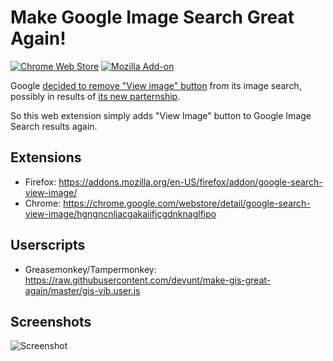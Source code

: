 # Make Google Image Search Great Again!

[![Chrome Web Store](https://img.shields.io/chrome-web-store/v/hgngncnljacgakaiifjcgdnknaglfipo.svg)](https://chrome.google.com/webstore/detail/google-search-view-image/hgngncnljacgakaiifjcgdnknaglfipo)
[![Mozilla Add-on](https://img.shields.io/amo/v/google-search-view-image.svg)](https://addons.mozilla.org/en-US/firefox/addon/google-search-view-image/)

Google [decided to remove "View image" button](https://www.theverge.com/2018/2/15/17017864/google-removes-view-image-button-from-search-results) from its image search,
possibly in results of [its new parternship](https://economictimes.indiatimes.com/magazines/panache/after-partnering-with-getty-google-kills-view-image-button-from-search-results/articleshow/62942789.cms).

So this web extension simply adds "View Image" button to Google Image Search results again.


## Extensions
* Firefox: https://addons.mozilla.org/en-US/firefox/addon/google-search-view-image/
* Chrome: https://chrome.google.com/webstore/detail/google-search-view-image/hgngncnljacgakaiifjcgdnknaglfipo


## Userscripts
* Greasemonkey/Tampermonkey: https://raw.githubusercontent.com/devunt/make-gis-great-again/master/gis-vib.user.js


## Screenshots
![Screenshot](https://i.imgur.com/jCaAvpj.jpg)